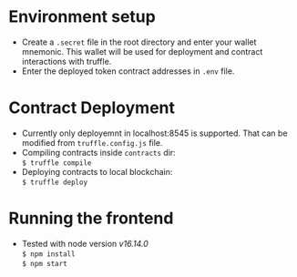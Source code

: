# Environment setup
- Create a `.secret` file in the root directory and enter your wallet mnemonic. This wallet will be used for deployment and contract interactions with truffle.
-  Enter the deployed token contract addresses in `.env` file.

# Contract Deployment
- Currently only deployemnt in localhost:8545 is supported. That can be modified from `truffle.config.js` file.
- Compiling contracts inside `contracts` dir:  
```$ truffle compile```
- Deploying contracts to local blockchain:  
```$ truffle deploy```

# Running the frontend
- Tested with node version *v16.14.0*  
```$ npm install```  
```$ npm start```  